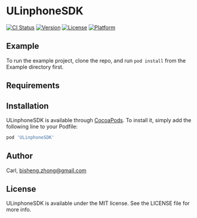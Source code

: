 # ULinphoneSDK

[![CI Status](https://img.shields.io/travis/Carl/ULinphoneSDK.svg?style=flat)](https://travis-ci.org/Carl/ULinphoneSDK)
[![Version](https://img.shields.io/cocoapods/v/ULinphoneSDK.svg?style=flat)](https://cocoapods.org/pods/ULinphoneSDK)
[![License](https://img.shields.io/cocoapods/l/ULinphoneSDK.svg?style=flat)](https://cocoapods.org/pods/ULinphoneSDK)
[![Platform](https://img.shields.io/cocoapods/p/ULinphoneSDK.svg?style=flat)](https://cocoapods.org/pods/ULinphoneSDK)

## Example

To run the example project, clone the repo, and run `pod install` from the Example directory first.

## Requirements

## Installation

ULinphoneSDK is available through [CocoaPods](https://cocoapods.org). To install
it, simply add the following line to your Podfile:

```ruby
pod 'ULinphoneSDK'
```

## Author

Carl, bisheng.zhong@gmail.com

## License

ULinphoneSDK is available under the MIT license. See the LICENSE file for more info.
